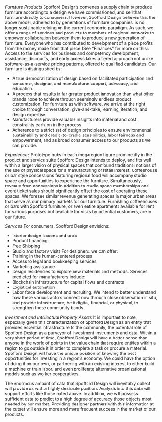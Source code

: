*Furniture Products*
Spofford Design’s convenes a supply chain to produce furniture according to a design we have commissioned, and sell that furniture directly to consumers. However, Spofford Design believes that the above model, adhered to by generations of furniture companies, is no longer sustainable relying on the current economic paradigm. As such, we offer a range of services and products to members of regional networks to empower collaboration between them to produce a new generation of furniture. Everyone who has contributed to development of a piece profits from the money made from that piece (See “Finances” for more on this). Access to the services for business and competency development, assistance, discounts, and early access takes a tiered approach not unlike software-as-a-service pricing patterns, offered to qualified candidates. Our furniture is distinguished by:
* A true democratization of design based on facilitated participation and consumer, designer, and manufacturer support, advocacy, and education.
* A process that results in far greater product innovation than what other brands hope to achieve through seemingly endless product customization. For furniture as with software, we arrive at the right choice through conversation, give-and-take, learning, iteration, and design expertise.
* Manufacturers provide valuable insights into material and cost constraints early on in the process.
* Adherence to a strict set of design principles to ensure environmental sustainability and cradle-to-cradle sensibilities, labor fairness and empowerment, and as broad consumer access to our products as we can provide.

*Experiences*
Prototype hubs in each megaregion figure prominently in the product and service suite Spofford Design intends to deploy, and fits well within a larger vision of physical spaces that confound traditional notions of the use of physical space for a manufacturing or retail interest. Coffeehouse or bar style concessions featuring regional food will accompany studio space and opportunities to experience the furniture. Simultaneously, revenue from concessions in addition to studio space memberships and event ticket sales should significantly offset the cost of operating these spaces. We foresee similar revenue generating spaces in major urban areas that serve as our primary markets for our furniture. Furnishing coffeehouses or bars with Spofford furniture, or even entire apartments available for rent for various purposes but available for visits by potential customers, are in our future.

*Services*
For consumers, Spofford Design envisions:
* Interior design lessons and tools
* Product financing
* Free Shipping
* Studio and factory visits
For designers, we can offer:
* Training in the human-centered process
* Access to legal and bookkeeping services
* Marketing assistance
* Design residencies to explore new materials and methods.
Services predicted for manufacturers include:
* Blockchain infrastructure for capital flows and contracts
* Logistical automation
* Labor force development and recruiting.
We intend to better understand how these various actors connect now through close observation in situ, and provide infrastructure, be it digital, financial, or physical, to strengthen these community bonds.

*Investment and Intellectual Property Assets*
It is important to note, especially given this characterization of Spofford Design as an entity that provides essential infrastructure to the community,  the potential role of Spofford Design as a purveyor of investment instruments and data. Within a very short period of time, Spofford Design will have a better sense than anyone in the world of points in the value chain that require entities within a region to go outside it in order to complete a task or procure a material. Spofford Design will have the unique position of knowing the best opportunities for investing in a region’s economy. We could have the option of doing it on our own, or partnering with an existing interest to either build a machine or train labor, and even proliferate alternative organizational models such as worker cooperatives.

The enormous amount of data that Spofford Design will inevitably collect will provide us with a highly desirable position. Analysis into this data will support efforts like those noted above. In addition, we will possess sufficient data to predict to a high degree of accuracy those objects most needed by our market. Providing designer partners with this information at the outset will ensure more and more frequent success in the market of our products.
